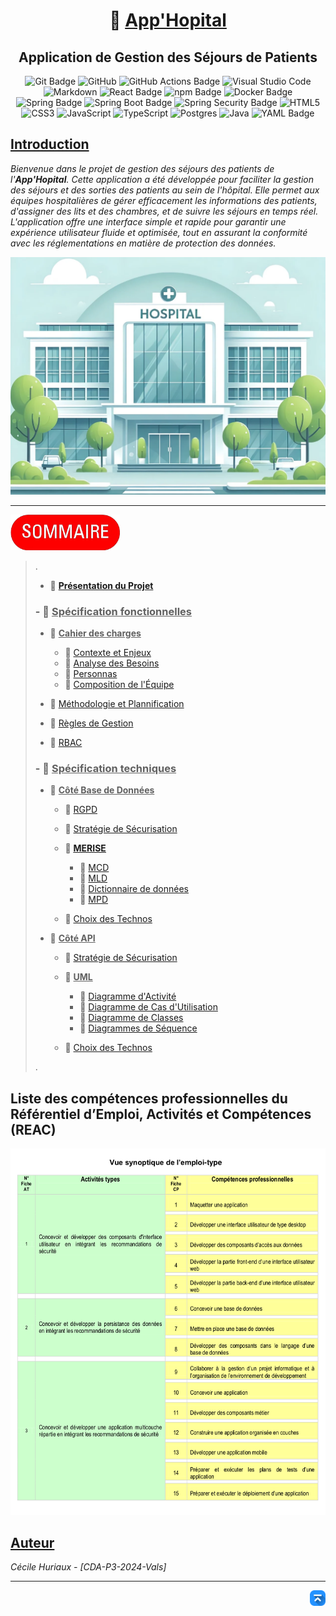 <div align="center">

# 🏥 <u>**App'Hopital**</u>
## Application de Gestion des Séjours de Patients
</div>

<div align="center">

![Git Badge](https://img.shields.io/badge/Git-F05032?logo=git&logoColor=fff&style=for-the-badge)
![GitHub](https://img.shields.io/badge/github-%23121011.svg?style=for-the-badge&logo=github&logoColor=white)
![GitHub Actions Badge](https://img.shields.io/badge/GitHub%20Actions-2088FF?logo=githubactions&logoColor=fff&style=for-the-badge)
![Visual Studio Code](https://img.shields.io/badge/Visual%20Studio%20Code-0078d7.svg?style=for-the-badge&logo=visual-studio-code&logoColor=white)
![Markdown](https://img.shields.io/badge/markdown-%23000000.svg?style=for-the-badge&logo=markdown&logoColor=white)
![React Badge](https://img.shields.io/badge/React-61DAFB?logo=react&logoColor=000&style=for-the-badge)
![npm Badge](https://img.shields.io/badge/npm-CB3837?logo=npm&logoColor=fff&style=for-the-badge)
![Docker Badge](https://img.shields.io/badge/Docker-2496ED?logo=docker&logoColor=fff&style=for-the-badge)
![Spring Badge](https://img.shields.io/badge/Spring-6DB33F?logo=spring&logoColor=fff&style=for-the-badge)
![Spring Boot Badge](https://img.shields.io/badge/Spring%20Boot-6DB33F?logo=springboot&logoColor=fff&style=for-the-badge)
![Spring Security Badge](https://img.shields.io/badge/Spring%20Security-6DB33F?logo=springsecurity&logoColor=fff&style=for-the-badge)
![HTML5](https://img.shields.io/badge/html5-%23E34F26.svg?style=for-the-badge&logo=html5&logoColor=white) 
![CSS3](https://img.shields.io/badge/css3-%231572B6.svg?style=for-the-badge&logo=css3&logoColor=white) 
![JavaScript](https://img.shields.io/badge/javascript-%23323330.svg?style=for-the-badge&logo=javascript&logoColor=%23F7DF1E) 
![TypeScript](https://img.shields.io/badge/typescript-%23007ACC.svg?style=for-the-badge&logo=typescript&logoColor=white) 
![Postgres](https://img.shields.io/badge/postgres-%23316192.svg?style=for-the-badge&logo=postgresql&logoColor=white)
![Java](https://img.shields.io/badge/java-%23ED8B00.svg?style=for-the-badge&logo=openjdk&logoColor=white)
![YAML Badge](https://img.shields.io/badge/YAML-CB171E?logo=yaml&logoColor=fff&style=for-the-badge)

</div>



## <u>Introduction</u>

*Bienvenue dans le projet de gestion des séjours des patients de l'**App'Hopital**. Cette application a été développée pour faciliter la gestion des séjours et des sorties des patients au sein de l'hôpital. Elle permet aux équipes hospitalières de gérer efficacement les informations des patients, d'assigner des lits et des chambres, et de suivre les séjours en temps réel. L'application offre une interface simple et rapide pour garantir une expérience utilisateur fluide et optimisée, tout en assurant la conformité avec les réglementations en matière de protection des données.*


![Illustration App'Hopital](/docs/img/image-docs/illustration-projet-app-hopital.png)

---


<img src="./docs/img/image-docs/summary.png" alt="Sommaire" style="width:175px;" />
 
>.
> - 📄 **[Présentation du Projet](/docs/presentation-projet/presentation.md)**
>
> ### - 📁 <u>**Spécification fonctionnelles**</u>
>
>   - 📁 <u>**Cahier des charges**</u>
>
>     - 📄 [Contexte et Enjeux](/docs/specification-fonctionnelles/cahier-des-charges/contexte-et-enjeux.md)
>     - 📄 [Analyse des Besoins](/docs/specification-fonctionnelles/cahier-des-charges/analyse-des-besoins.md)
>     - 📄 [Personnas](/docs/specification-fonctionnelles/cahier-des-charges/personnas.md)
>     - 📄 [Composition de l'Équipe](/docs/specification-fonctionnelles/cahier-des-charges/composition-equipe.md)
>
>   - 📄 [Méthodologie et Plannification](/docs/specification-fonctionnelles/methodologie.md)
>   - 📄 [Règles de Gestion](/docs/specification-fonctionnelles/regles-gestion.md)
>   - 📄 [RBAC](/docs/specification-fonctionnelles/RBAC.md)
>
> ### - 📁 <u>**Spécification techniques**</u>
>
>   - 📁 <u>**Côté Base de Données**</u>
>     - 📄 [RGPD](/docs/specification-techniques/serveur/RGPD.md)
>
>     - 📄 [Stratégie de Sécurisation](/docs/specification-techniques/serveur/strategie-securisation-BDD.md)
>
>     - 📁 <u>**[MERISE](/docs/specification-techniques/serveur/MERISE/README.md)**</u>
>
>       - 📄 [MCD](/docs/specification-techniques/serveur/MERISE/MCD.md)
>       - 📄 [MLD](/docs/specification-techniques/serveur/MERISE/MLD.md)
>       - 📄 [Dictionnaire de données](/docs/specification-techniques/serveur/MERISE/dictionnaire-donnees.md)
>       - 📄 [MPD](/docs/specification-techniques/serveur/MERISE/MPD.md)
>     - 📄 [Choix des Technos](/docs/specification-techniques/serveur/choix-technos-BDD.md)
>
>   - 📁 <u>**Côté API**</u>
>
>     - 📄 [Stratégie de Sécurisation](/docs/specification-techniques/back-end/strategie-securisation-API.md)
>
>     - 📁 <u>**UML**</u>
>
>       - 📄 [Diagramme d'Activité](/docs/specification-techniques/back-end/UML/diagramme-activite.md)
>       - 📄 [Diagramme de Cas d'Utilisation](/docs/specification-techniques/back-end/UML/diagramme-cas-utilisation.md)
>       - 📄 [Diagramme de Classes](/docs/specification-techniques/back-end/UML/diagramme-classes.md)
>       - 📄 [Diagrammes de Séquence](/docs/specification-techniques/back-end/UML/diagrammes-sequence.md)
>     - 📄 [Choix des Technos](/docs/specification-techniques/back-end/choix-technos-API.md)
>
>.

## Liste des compétences professionnelles du Référentiel d’Emploi, Activités et Compétences (REAC)

![Compétences professionnelles - Titre Pro CDA](/docs/img/image-docs/competences-professionnelles.png)

## <u>Auteur</u>

*Cécile Huriaux - [CDA-P3-2024-Vals]*

---
<div align="right">
    <a href="#dossier-projet-cda">
        <img src="./docs/img/image-docs/icon-vers-le-haut.png" alt="Retour vers le haut" style="width: 25px;" />
    </a>
</div>
